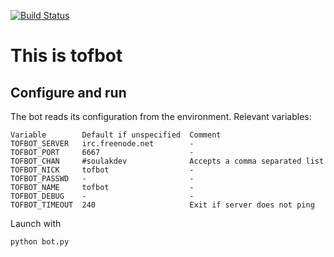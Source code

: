 [![Build Status](https://travis-ci.org/soulaklabs/tofbot.svg)](https://travis-ci.org/soulaklabs/tofbot)

This is tofbot
==============

Configure and run
-----------------

The bot reads its configuration from the environment. Relevant variables:

    Variable        Default if unspecified  Comment
    TOFBOT_SERVER   irc.freenode.net        -
    TOFBOT_PORT     6667                    -
    TOFBOT_CHAN     #soulakdev              Accepts a comma separated list
    TOFBOT_NICK     tofbot                  -
    TOFBOT_PASSWD   -                       -
    TOFBOT_NAME     tofbot                  -
    TOFBOT_DEBUG    -                       -
    TOFBOT_TIMEOUT  240                     Exit if server does not ping

Launch with

    python bot.py
